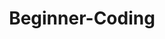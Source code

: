 ---
layout: page
title: Beginner-Coding
nav: true
nav_order: 1
dropdown: true
children: 
    - title: intro
      permalink: /ref/begcoding/intro/
    - title: divider
    - title: projects
      permalink: /projects/
---